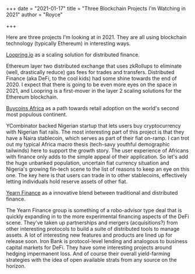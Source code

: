 +++
date = "2021-01-17"
title = "Three Blockchain Projects I'm Watching in 2021"
author = "Royce"

+++

Here are three projects I'm looking at in 2021. They are all using blockchain technology (typically Ethereum) in interesting ways.

<!--more-->

[Loopring.io](https://loopring.io/#/) as a scaling solution for distributed finance. 
 
 Ethereum layer two distributed exchange that uses zkRollups to eliminate (well, drastically reduce) gas fees for trades and transfers. Distributed Finance (aka DeFi, to the cool kids) had some shine towards the end of 2020. I expect that there is going to be even more eyes on the space in 2021, and Loopring is a first-mover in the layer 2 scaling solutions for the Ethereum blockchain. 


[Buycoins Africa](https://buycoins.africa/) as a path towards retail adoption on the world's second most populous continent. 

YCombinator backed Nigerian startup that lets users buy cryptocurrency with Nigerian fiat rails. The most interesting part of this project is that they have a Naira stablecoin, which serves as part of their fiat on-ramp. I can trot out my typical Africa macro thesis (tech-savy youthful demographic tailwinds) here to support the growth story. The user experience of Africans with finance only adds to the simple appeal of their application. So let's add the huge unbanked population, uncertain fiat currency situation and Nigeria's growing fin-tech scene to the list of reasons to keep an eye on this one. The key here is that users can trade in to other stablecoins, effectively letting individuals hold reserve assets of other fiat. 

[Yearn Finance](https://yearn.finance/) as a innovative blend between traditional and distributed finance.  

The Yearn Finance group is something of a robo-advisor type deal that is quickly expanding in to the more experimental financing aspects of the DeFi scene. They've taken up partnerships and mergers (acquisitions?) from other interesting protocols to build a suite of distributed tools to manage assets. A lot of interesting new features and products are lined up for release soon. Iron Bank is protocol-level lending and analogous to business capital markets for DeFi. They have some interesting projects around hedging impermanent loss. And of course their overall yield-farming strategies with the idea of open available strats from any source on the horizon. 
